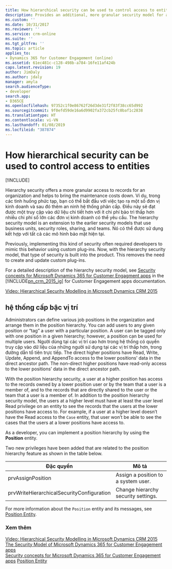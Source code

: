 ```yaml
---
title: How hierarchical security can be used to control access to entities (Developer Guide for Dynamics 365 for Customer Engagement) | MicrosoftDocs
description: Provides an additional, more granular security model for accessing records in a hierarchical organizational structure.
ms.custom: ''
ms.date: 10/31/2017
ms.reviewer: ''
ms.service: crm-online
ms.suite: ''
ms.tgt_pltfrm: ''
ms.topic: article
applies_to:
- Dynamics 365 for Customer Engagement (online)
ms.assetid: 61ec481c-c128-498b-a784-16fe11af424b
caps.latest.revision: 19
author: JimDaly
ms.author: jdaly
manager: amyla
search.audienceType:
- developer
search.app:
- D365CE
ms.openlocfilehash: 97352c1f0e86762f26d3de31f2f83f38cc65d992
ms.sourcegitcommit: 9f0efd59de16a6d9902fa372cb25fc0baf1c2838
ms.translationtype: HT
ms.contentlocale: vi-VN
ms.lasthandoff: 01/08/2019
ms.locfileid: "387874"
---
```

# <a name="how-hierarchical-security-can-be-used-to-control-access-to-entities"></a>How hierarchical security can be used to control access to entities

[!INCLUDE[](../../includes/cc_applies_to_update_9_0_0.md)]

Hierarchy security offers a more granular access to records for an organization and helps to bring the maintenance costs down. Ví dụ, trong các tình huống phức tạp, bạn có thể bắt đầu với việc tạo ra một số đơn vị kinh doanh và sau đó thêm an ninh hệ thống phân cấp. Điều này sẽ đạt được một truy cập vào dữ liệu chi tiết hơn với ít chi phí bảo trì thấp hơn nhiều chi phí số lớn các đơn vị kinh doanh có thể yêu cầu. The hierarchy security model is an extension to the earlier security models that use business units, security roles, sharing, and teams. Nó có thể được sử dụng kết hợp với tất cả các mô hình bảo mật hiện tại.  
  
 Previously, implementing this kind of security often required developers to mimic this behavior using custom plug-ins. Now, with the hierarchy security model, that type of security is built into the  product. This removes the need to create and update custom plug-ins.  
  
 For a detailed description of the hierarchy security model, see [Security concepts for Microsoft Dynamics 365 for Customer Engagment apps](https://technet.microsoft.com/library/hh699698.aspx) in the [!INCLUDE[pn_crm_2015_ig](../../includes/pn-crm-2015-ig.md)] for Customer Engagement apps documentation.  
  
 [Video: Hierarchical Security Modelling in Microsoft Dynamics CRM 2015](http://youtu.be/kx5So32DrCo)  
  
## <a name="position-hierarchy"></a>hệ thống cấp bậc vị trí  
 Administrators can define various job positions in the organization and arrange them in the position hierarchy. You can add users to any given position or “tag” a user with a particular position. A user can be tagged only with one position in a given hierarchy; however, a position can be used for multiple users. Người dùng tại các vị trí cao hơn trong hệ thống có quyền truy cập vào dữ liệu của những người sử dụng tại các vị trí thấp hơn, trong đường dẫn tổ tiên trực tiếp. The direct higher positions have Read, Write, Update, Append, and AppendTo access to the lower positions’ data in the direct ancestor path. The non-direct higher positions have read-only access to the lower positions’ data in the direct ancestor path.  
  
 With the position hierarchy security, a user at a higher position has access to the records owned by a lower position user or by the team that a user is a member of, and to the records that are directly shared to the user or the team that a user is a member of. In addition to the position hierarchy security model, the users at a higher level must have at least the user level Read privilege on an entity to see the records that the users at the lower positions have access to. For example, if a user at a higher level doesn’t have the Read access to the `Case` entity, that user won’t be able to see the cases that the users at a lower positions have access to.  
  
 As a developer, you can implement a position hierarchy by using the **Position** entity.  
  
 Two new privileges have been added that are related to the position hierarchy feature as shown in the table below.  
  
|Đặc quyền|Mô tả|  
|---------------|-----------------|  
|prvAssignPosition|Assign a position to a system user.|  
|prvWriteHierarchicalSecurityConfiguration|Change hierarchy security settings.|  
  
 For more information about the `Position` entity and its messages, see [Position Entity](../entities/position.md).  
  
### <a name="see-also"></a>Xem thêm  
 [Video: Hierarchical Security Modelling in Microsoft Dynamics CRM 2015](http://youtu.be/kx5So32DrCo)   
 [The Security Model of Microsoft Dynamics 365 for Customer Engagement apps](security-model.md)   
 [Security concepts for Microsoft Dynamics 365 for Customer Engagement apps](https://technet.microsoft.com/library/hh699698.aspx) [Position Entity](../entities/position.md)
